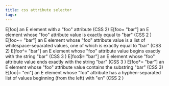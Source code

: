 ```yaml
---
title: css attribute selector
tags:
---
```


E[foo] an E element with a "foo" attribute (CSS 2)
E[foo= "bar"] an E element whose "foo" attribute value is exactly equal to "bar" (CSS 2 )
E[foo~= "bar"] an E element whose "foo" attribute value is a list of whitespace-separated values, one of which is exactly equal to "bar" (CSS 2)
E[foo^= "bar"] an E element whose "foo" attribute value begins exactly with the string "bar" (CSS 3 )
E[foo$= "bar"] an E element whose "foo" attribute value ends exactly with the string "bar" (CSS 3 )
E[foo*= "bar"] an E element whose "foo" attribute value contains the substring "bar" (CSS 3)
E[foo|= "en"] an E element whose "foo" attribute has a hyphen-separated list of values beginning (from the left) with "en" (CSS 2 )